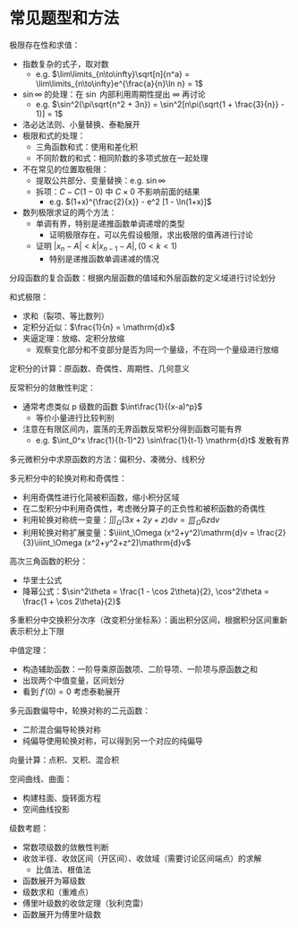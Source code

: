 # 常见题型和方法

极限存在性和求值：

- 指数复杂的式子，取对数
  - e.g. $\lim\limits_{n\to\infty}\sqrt[n]{n^a} = \lim\limits_{n\to\infty}e^{\frac{a}{n}\ln n} = 1$
- $\sin\infty$ 的处理：在 $\sin$ 内部利用周期性提出 $\infty$ 再讨论
  - e.g. $\sin^2(\pi\sqrt{n^2 + 3n}) = \sin^2[n\pi(\sqrt{1 + \frac{3}{n}} - 1)] = 1$
- 洛必达法则、小量替换、泰勒展开
- 极限和式的处理：
  - 三角函数和式：使用和差化积
  - 不同阶数的和式：相同阶数的多项式放在一起处理
- 不在常见的位置取极限：
  - 提取公共部分、变量替换：e.g. $\sin \infty$
  - 拆项：$C - C(1 - 0)$ 中 $C \times 0$ 不影响前面的结果
    - e.g. $(1+x)^{\frac{2}{x}} - e^2 [1 - \ln(1+x)]$
- 数列极限求证的两个方法：
  - 单调有界，特别是递推函数单调递增的类型
    - 证明极限存在，可以先假设极限，求出极限的值再进行讨论
  - 证明 $|x_n - A| < k|x_{n-1}-A|, (0<k<1)$
    - 特别是递推函数单调递减的情况

分段函数的复合函数：根据内层函数的值域和外层函数的定义域进行讨论划分

和式极限：

- 求和（裂项、等比数列）
- 定积分近似：$\frac{1}{n} = \mathrm{d}x$
- 夹逼定理：放缩、定积分放缩
  - 观察变化部分和不变部分是否为同一个量级，不在同一个量级进行放缩

定积分的计算：原函数、奇偶性、周期性、几何意义

反常积分的敛散性判定：

- 通常考虑类似 p 级数的函数 $\int\frac{1}{(x-a)^p}$
  - 等价小量进行比较判别
- 注意在有限区间内，震荡的无界函数反常积分得到函数可能有界
  - e.g. $\int_0^x \frac{1}{(t-1)^2} \sin\frac{1}{t-1} \mathrm{d}t$ 发散有界

多元微积分中求原函数的方法：偏积分、凑微分、线积分

多元积分中的轮换对称和奇偶性：

- 利用奇偶性进行化简被积函数，缩小积分区域
- 在二型积分中利用奇偶性，考虑微分算子的正负性和被积函数的奇偶性
- 利用轮换对称统一变量：$\iiint_\Omega (3x+2y+z)\mathrm{d}v = \iiint_\Omega 6z\mathrm{d}v$
- 利用轮换对称扩展变量：$\iiint_\Omega (x^2+y^2)\mathrm{d}v = \frac{2}{3}\iiint_\Omega (x^2+y^2+z^2)\mathrm{d}v$

高次三角函数的积分：

- 华里士公式
- 降幂公式：$\sin^2\theta = \frac{1 - \cos 2\theta}{2}, \cos^2\theta = \frac{1 + \cos 2\theta}{2}$

多重积分中交换积分次序（改变积分坐标系）：画出积分区间，根据积分区间重新表示积分上下限

中值定理：

- 构造辅助函数：一阶导乘原函数项、二阶导项、一阶项与原函数之和
- 出现两个中值变量，区间划分
- 看到 $f'(0) = 0$ 考虑泰勒展开

多元函数偏导中，轮换对称的二元函数：

- 二阶混合偏导轮换对称
- 纯偏导使用轮换对称，可以得到另一个对应的纯偏导

向量计算：点积、叉积、混合积

空间曲线、曲面：

- 构建柱面、旋转面方程
- 空间曲线投影

级数考题：

- 常数项级数的敛散性判断
- 收敛半径、收敛区间（开区间）、收敛域（需要讨论区间端点）的求解
  - 比值法、根值法
- 函数展开为幂级数
- 级数求和（重难点）
- 傅里叶级数的收敛定理（狄利克雷）
- 函数展开为傅里叶级数
